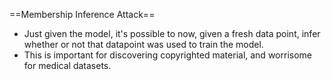 ==Membership Inference Attack==
- Just given the model, it's possible to now, given a fresh data point, infer whether or not that datapoint was used to train the model.
- This is important for discovering copyrighted material, and worrisome for medical datasets.